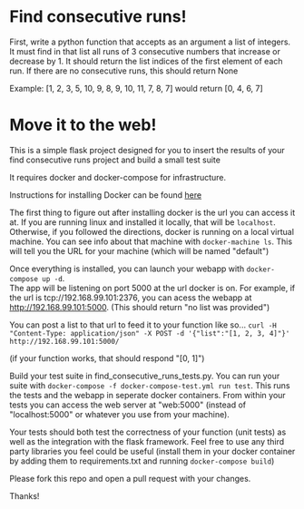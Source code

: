 # Find consecutive runs!

First, write a python function that accepts as an argument a list of integers.  It must
find in that list all runs of 3 consecutive numbers that increase or decrease by 1.  It
should return the list indices of the first element of each run.  If there are no consecutive
runs, this should return None

Example:  [1, 2, 3, 5, 10, 9, 8, 9, 10, 11, 7, 8, 7] would return [0, 4, 6, 7]

# Move it to the web!

This is a simple flask project designed for you to insert the results of your
find consecutive runs project and build a small test suite

It requires docker and docker-compose for infrastructure.

Instructions for installing Docker can be found [here](https://docs.docker.com/installation/)

The first thing to figure out after installing docker is the url you can access it at.  If you
are running linux and installed it locally, that will be `localhost`.  Otherwise, if you followed
the directions, docker is running on a local virtual machine.  You can see info about that machine
with `docker-machine ls`.  This will tell you the URL for your machine (which will be named "default")

Once everything is installed, you can launch your webapp with `docker-compose up -d`.  
The app will be listening on port 5000 at the url docker is on.  For example, if the url is 
tcp://192.168.99.101:2376, you can acess the webapp at http://192.168.99.101:5000.  (This should
return "no list was provided")

You can post a list to that url to feed it to your function like so...
`curl -H "Content-Type: application/json" -X POST -d '{"list":"[1, 2, 3, 4]"}' http://192.168.99.101:5000/`

(if your function works, that should respond "[0, 1]")

Build your test suite in find_consecutive_runs_tests.py.  You can run your suite with
`docker-compose -f docker-compose-test.yml run test`.  This runs the tests
and the webapp in seperate docker containers.  From within your tests you can access
the web server at "web:5000" (instead of "localhost:5000" or whatever you use from your
machine).

Your tests should both test the correctness of your function (unit tests) as well as
the integration with the flask framework.  Feel free to use any third party libraries
you feel could be useful (install them in your docker container by adding them to requirements.txt and
running `docker-compose build`)

Please fork this repo and open a pull request with your changes.

Thanks!
